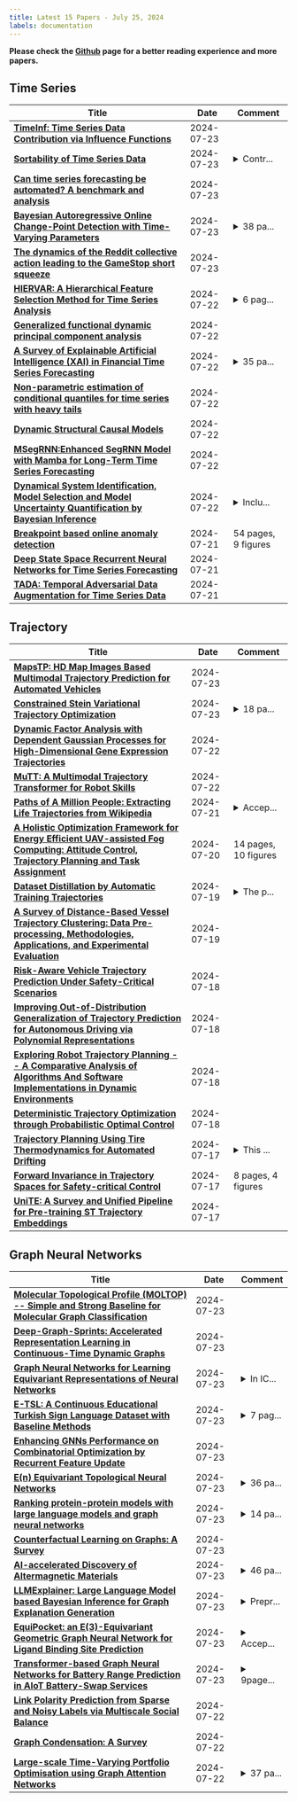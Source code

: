 ```yaml
---
title: Latest 15 Papers - July 25, 2024
labels: documentation
---
```

**Please check the [Github](https://github.com/zezhishao/MTS_Daily_ArXiv) page for a better reading experience and more papers.**

## Time Series
| **Title** | **Date** | **Comment** |
| --- | --- | --- |
| **[TimeInf: Time Series Data Contribution via Influence Functions](http://arxiv.org/abs/2407.15247v2)** | 2024-07-23 |  |
| **[Sortability of Time Series Data](http://arxiv.org/abs/2407.13313v2)** | 2024-07-23 | <details><summary>Contr...</summary><p>Contribution for the Causal Inference for Time Series Data Workshop at the 40th Conference on Uncertainty in Artificial Intelligence (CI4TS 2024)</p></details> |
| **[Can time series forecasting be automated? A benchmark and analysis](http://arxiv.org/abs/2407.16445v1)** | 2024-07-23 |  |
| **[Bayesian Autoregressive Online Change-Point Detection with Time-Varying Parameters](http://arxiv.org/abs/2407.16376v1)** | 2024-07-23 | <details><summary>38 pa...</summary><p>38 pages, 9 figures, 3 tables</p></details> |
| **[The dynamics of the Reddit collective action leading to the GameStop short squeeze](http://arxiv.org/abs/2401.14999v3)** | 2024-07-23 |  |
| **[HIERVAR: A Hierarchical Feature Selection Method for Time Series Analysis](http://arxiv.org/abs/2407.16048v1)** | 2024-07-22 | <details><summary>6 pag...</summary><p>6 pages, 5 figures, IEEE Machine Learning and Signal processing 2024</p></details> |
| **[Generalized functional dynamic principal component analysis](http://arxiv.org/abs/2407.16024v1)** | 2024-07-22 |  |
| **[A Survey of Explainable Artificial Intelligence (XAI) in Financial Time Series Forecasting](http://arxiv.org/abs/2407.15909v1)** | 2024-07-22 | <details><summary>35 pa...</summary><p>35 pages, This is the author's version of the work. It is posted here for your personal use. Not for redistribution. The definitive Version of Record will be published in a journal soon</p></details> |
| **[Non-parametric estimation of conditional quantiles for time series with heavy tails](http://arxiv.org/abs/2407.15564v1)** | 2024-07-22 |  |
| **[Dynamic Structural Causal Models](http://arxiv.org/abs/2406.01161v2)** | 2024-07-22 |  |
| **[MSegRNN:Enhanced SegRNN Model with Mamba for Long-Term Time Series Forecasting](http://arxiv.org/abs/2407.10768v2)** | 2024-07-22 |  |
| **[Dynamical System Identification, Model Selection and Model Uncertainty Quantification by Bayesian Inference](http://arxiv.org/abs/2401.16943v2)** | 2024-07-22 | <details><summary>Inclu...</summary><p>Includes supplementary information</p></details> |
| **[Breakpoint based online anomaly detection](http://arxiv.org/abs/2402.03565v2)** | 2024-07-21 | 54 pages, 9 figures |
| **[Deep State Space Recurrent Neural Networks for Time Series Forecasting](http://arxiv.org/abs/2407.15236v1)** | 2024-07-21 |  |
| **[TADA: Temporal Adversarial Data Augmentation for Time Series Data](http://arxiv.org/abs/2407.15174v1)** | 2024-07-21 |  |

## Trajectory
| **Title** | **Date** | **Comment** |
| --- | --- | --- |
| **[MapsTP: HD Map Images Based Multimodal Trajectory Prediction for Automated Vehicles](http://arxiv.org/abs/2407.05811v2)** | 2024-07-23 |  |
| **[Constrained Stein Variational Trajectory Optimization](http://arxiv.org/abs/2308.12110v3)** | 2024-07-23 | <details><summary>18 pa...</summary><p>18 pages, 10 figures, 3 tables</p></details> |
| **[Dynamic Factor Analysis with Dependent Gaussian Processes for High-Dimensional Gene Expression Trajectories](http://arxiv.org/abs/2307.02781v2)** | 2024-07-22 |  |
| **[MuTT: A Multimodal Trajectory Transformer for Robot Skills](http://arxiv.org/abs/2407.15660v1)** | 2024-07-22 |  |
| **[Paths of A Million People: Extracting Life Trajectories from Wikipedia](http://arxiv.org/abs/2406.00032v2)** | 2024-07-21 | <details><summary>Accep...</summary><p>Accepted to ICWSM 2025. 15 pages</p></details> |
| **[A Holistic Optimization Framework for Energy Efficient UAV-assisted Fog Computing: Attitude Control, Trajectory Planning and Task Assignment](http://arxiv.org/abs/2407.14894v1)** | 2024-07-20 | 14 pages, 10 figures |
| **[Dataset Distillation by Automatic Training Trajectories](http://arxiv.org/abs/2407.14245v1)** | 2024-07-19 | <details><summary>The p...</summary><p>The paper is accepted at ECCV 2024</p></details> |
| **[A Survey of Distance-Based Vessel Trajectory Clustering: Data Pre-processing, Methodologies, Applications, and Experimental Evaluation](http://arxiv.org/abs/2407.11084v2)** | 2024-07-19 |  |
| **[Risk-Aware Vehicle Trajectory Prediction Under Safety-Critical Scenarios](http://arxiv.org/abs/2407.13480v1)** | 2024-07-18 |  |
| **[Improving Out-of-Distribution Generalization of Trajectory Prediction for Autonomous Driving via Polynomial Representations](http://arxiv.org/abs/2407.13431v1)** | 2024-07-18 |  |
| **[Exploring Robot Trajectory Planning -- A Comparative Analysis of Algorithms And Software Implementations in Dynamic Environments](http://arxiv.org/abs/2407.13330v1)** | 2024-07-18 |  |
| **[Deterministic Trajectory Optimization through Probabilistic Optimal Control](http://arxiv.org/abs/2407.13316v1)** | 2024-07-18 |  |
| **[Trajectory Planning Using Tire Thermodynamics for Automated Drifting](http://arxiv.org/abs/2407.12989v1)** | 2024-07-17 | <details><summary>This ...</summary><p>This manuscript was accepted from IEEE Intelligent Vehicle Symposium (IV 2024) and will be published late August</p></details> |
| **[Forward Invariance in Trajectory Spaces for Safety-critical Control](http://arxiv.org/abs/2407.12624v1)** | 2024-07-17 | 8 pages, 4 figures |
| **[UniTE: A Survey and Unified Pipeline for Pre-training ST Trajectory Embeddings](http://arxiv.org/abs/2407.12550v1)** | 2024-07-17 |  |

## Graph Neural Networks
| **Title** | **Date** | **Comment** |
| --- | --- | --- |
| **[Molecular Topological Profile (MOLTOP) -- Simple and Strong Baseline for Molecular Graph Classification](http://arxiv.org/abs/2407.12136v3)** | 2024-07-23 |  |
| **[Deep-Graph-Sprints: Accelerated Representation Learning in Continuous-Time Dynamic Graphs](http://arxiv.org/abs/2407.07712v2)** | 2024-07-23 |  |
| **[Graph Neural Networks for Learning Equivariant Representations of Neural Networks](http://arxiv.org/abs/2403.12143v3)** | 2024-07-23 | <details><summary>In IC...</summary><p>In ICLR 2024. Source code: https://github.com/mkofinas/neural-graphs</p></details> |
| **[E-TSL: A Continuous Educational Turkish Sign Language Dataset with Baseline Methods](http://arxiv.org/abs/2405.02984v2)** | 2024-07-23 | <details><summary>7 pag...</summary><p>7 pages, 3 figures, 4 tables</p></details> |
| **[Enhancing GNNs Performance on Combinatorial Optimization by Recurrent Feature Update](http://arxiv.org/abs/2407.16468v1)** | 2024-07-23 |  |
| **[E(n) Equivariant Topological Neural Networks](http://arxiv.org/abs/2405.15429v3)** | 2024-07-23 | <details><summary>36 pa...</summary><p>36 pages, 11 figures, 9 tables</p></details> |
| **[Ranking protein-protein models with large language models and graph neural networks](http://arxiv.org/abs/2407.16375v1)** | 2024-07-23 | <details><summary>14 pa...</summary><p>14 pages. Detailed protocol to use our DeepRank-GNN-esm software to analyse models of protein-protein complexes</p></details> |
| **[Counterfactual Learning on Graphs: A Survey](http://arxiv.org/abs/2304.01391v3)** | 2024-07-23 |  |
| **[AI-accelerated Discovery of Altermagnetic Materials](http://arxiv.org/abs/2311.04418v3)** | 2024-07-23 | <details><summary>46 pa...</summary><p>46 pages; 23 figures; 4 tables</p></details> |
| **[LLMExplainer: Large Language Model based Bayesian Inference for Graph Explanation Generation](http://arxiv.org/abs/2407.15351v2)** | 2024-07-23 | <details><summary>Prepr...</summary><p>Preprint Paper with 13 pages</p></details> |
| **[EquiPocket: an E(3)-Equivariant Geometric Graph Neural Network for Ligand Binding Site Prediction](http://arxiv.org/abs/2302.12177v3)** | 2024-07-23 | <details><summary>Accep...</summary><p>Accepted to ICML 2024 (Oral)</p></details> |
| **[Transformer-based Graph Neural Networks for Battery Range Prediction in AIoT Battery-Swap Services](http://arxiv.org/abs/2407.16115v1)** | 2024-07-23 | <details><summary>9page...</summary><p>9pages, 6figures, accepted by IEEE ICWS 2024 The International Conference on Web Services</p></details> |
| **[Link Polarity Prediction from Sparse and Noisy Labels via Multiscale Social Balance](http://arxiv.org/abs/2407.15643v1)** | 2024-07-22 |  |
| **[Graph Condensation: A Survey](http://arxiv.org/abs/2401.11720v2)** | 2024-07-22 |  |
| **[Large-scale Time-Varying Portfolio Optimisation using Graph Attention Networks](http://arxiv.org/abs/2407.15532v1)** | 2024-07-22 | <details><summary>37 pa...</summary><p>37 pages, 7 figures, v1</p></details> |

